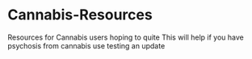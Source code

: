 # Cannabis-Resources
Resources for Cannabis users hoping to quite
This will help if you have psychosis from cannabis use
testing an update
